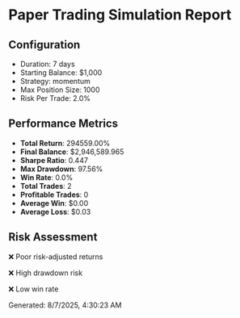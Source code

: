 
# Paper Trading Simulation Report

## Configuration
- Duration: 7 days
- Starting Balance: $1,000
- Strategy: momentum
- Max Position Size: 1000
- Risk Per Trade: 2.0%

## Performance Metrics
- **Total Return**: 294559.00%
- **Final Balance**: $2,946,589.965
- **Sharpe Ratio**: 0.447
- **Max Drawdown**: 97.56%
- **Win Rate**: 0.0%
- **Total Trades**: 2
- **Profitable Trades**: 0
- **Average Win**: $0.00
- **Average Loss**: $0.03

## Risk Assessment
❌ Poor risk-adjusted returns

❌ High drawdown risk

❌ Low win rate

Generated: 8/7/2025, 4:30:23 AM
    